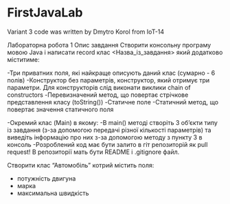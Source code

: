 # FirstJavaLab

Variant 3
code was written by Dmytro Korol from IoT-14

Лабораторна робота 1
Опис завдання
  Створити консольну програму мовою Java і написати record клас <Назва_із_завдання> який додатково міститиме:

  -Три приватних поля, які найкраще описують даний клас (сумарно - 6 полів)
  -Конструктор без параметрів, конструктор, який отримує три параметри. Для конструкторів слід виконати виклики chain of constructors
  -Перевизначений метод, що повертає стрічкове представлення класу (toString())
  -Статичне поле
  -Статичний метод, що повертає значення статичного поля

  -Окремий клас (Main) в якому:
  -В main() методі створіть 3 об’єкти типу із завдання (з-за допомогою передачі різної кількості параметрів) та виведіть інформацію про них з-за допомогою методу з пункту 3 в консоль
  -Розроблений код має бути залито в гіт репозиторій як pull request! В репозиторії мать бути README і .gitignore файл. 


Створити клас “Автомобіль” котрий містить поля:
- потужність двигуна
- марка
- максимальна швидкість
